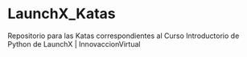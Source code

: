 # LaunchX_Katas
Repositorio para las Katas correspondientes al Curso Introductorio de Python de LaunchX | InnovaccionVirtual
